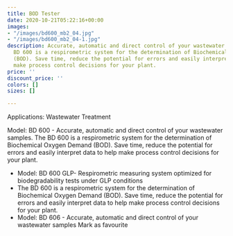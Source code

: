 ```yaml
---
title: BOD Tester
date: 2020-10-21T05:22:16+00:00
images:
- "/images/bd600_mb2_04.jpg"
- "/images/bd600_mb2_04-1.jpg"
description: Accurate, automatic and direct control of your wastewater samples. The
  BD 600 is a respirometric system for the determination of Biochemical Oxygen Demand
  (BOD). Save time, reduce the potential for errors and easily interpret data to help
  make process control decisions for your plant.
price: ''
discount_price: ''
colors: []
sizes: []

---
```

Applications: Wastewater Treatment  

Model: BD 600 - Accurate, automatic and direct control of your wastewater samples. The BD 600 is a respirometric system for the determination of Biochemical Oxygen Demand (BOD). Save time, reduce the potential for errors and easily interpret data to help make process control decisions for your plant.

* Model: BD 600 GLP- Respirometric measuring system optimized for biodegradability tests under GLP conditions
* The BD 600 is a respirometric system for the determination of Biochemical Oxygen Demand (BOD). Save time, reduce the potential for errors and easily interpret data to help make process control decisions for your plant.
* Model: BD 606 - Accurate, automatic and direct control of your wastewater samples Mark as favourite